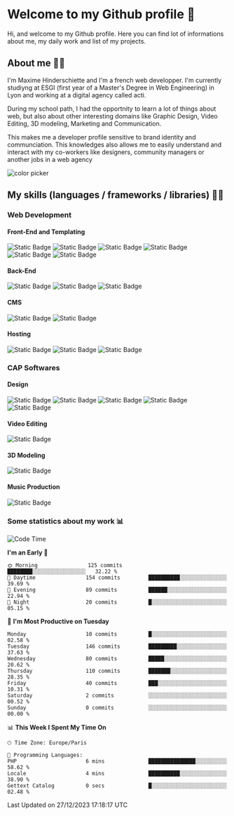 # Welcome to my Github profile 👋

Hi, and welcome to my Github profile. Here you can find lot of informations about me, my daily work and list of my projects.

## About me 🙋‍♂️

I'm Maxime Hinderschiette and I'm a french web developper. I'm currently studiyng at ESGI (first year of a Master's Degree in Web Engineering) in Lyon and working at a digital agency called acti.

During my school path, I had the opportnity to learn a lot of things about web, but also about other interesting domains like Graphic Design, Video Editing, 3D modeling, Marketing and Communication.

This makes me a developer profile sensitive to brand identity and communciation. This knowledges also allows me to easily understand and interact with my co-workers like designers, community managers or another jobs in a web agency

![color picker](https://media.giphy.com/media/v2A81Lm2MglLa/giphy.gif)

## My skills (languages / frameworks / libraries) 🤹‍♂️

### Web Development

#### Front-End and Templating

![Static Badge](https://img.shields.io/badge/HTML%205-orange?logo=html5&logoColor=white)
![Static Badge](https://img.shields.io/badge/CSS%203-blue?logo=css3&logoColor=white)
![Static Badge](https://img.shields.io/badge/SASS-rebeccapurple?logo=sass&logoColor=white)
![Static Badge](https://img.shields.io/badge/Javascript-yellow?logo=javascript&logoColor=white)
![Static Badge](https://img.shields.io/badge/Twig-green?logo=&logoColor=white)
![Static Badge](https://img.shields.io/badge/gulp-lightyellow?logo=gulp&logoColor=black)


#### Back-End

![Static Badge](https://img.shields.io/badge/PHP-mediumpurple?logo=php&logoColor=white)
![Static Badge](https://img.shields.io/badge/Symfony-palegoldenrod?logo=symfony&logoColor=black)
![Static Badge](https://img.shields.io/badge/SQL-white?logo=mysql&logoColor=black)


#### CMS

![Static Badge](https://img.shields.io/badge/Wordpress-Themes%20and%20plugin-slategrey?logo=wordpress)
![Static Badge](https://img.shields.io/badge/Prestashop-Themes%20and%20plugin-violet?logo=prestashop)

#### Hosting

![Static Badge](https://img.shields.io/badge/Plesk-darkgrey?logo=plesk&logoColor=white)
![Static Badge](https://img.shields.io/badge/Cpanel-orange?logo=cpanel&logoColor=white)
![Static Badge](https://img.shields.io/badge/Docker-steelblue?logo=docker&logoColor=white)


### CAP Softwares 

#### Design

![Static Badge](https://img.shields.io/badge/Photoshop-dodgerblue?logo=adobephotoshop&logoColor=white)
![Static Badge](https://img.shields.io/badge/Illustrator-yellow?logo=adobeillustrator&logoColor=white)
![Static Badge](https://img.shields.io/badge/InDesign-magenta?logo=adobeindesign&logoColor=white)
![Static Badge](https://img.shields.io/badge/Adobe%20XD-pink?logo=adobexd&logoColor=white)
![Static Badge](https://img.shields.io/badge/Figma-purple?logo=figma&logoColor=white)

#### Video Editing

![Static Badge](https://img.shields.io/badge/Premiere%20Pro-purple?logo=adobepremierepro&logoColor=white)

#### 3D Modeling

![Static Badge](https://img.shields.io/badge/Blender-orange?logo=blender&logoColor=white)

#### Music Production

![Static Badge](https://img.shields.io/badge/Logic%20Pro%20X-lightgrey?&logoColor=white)

### Some statistics about my work 📊

<!--START_SECTION:waka-->
![Code Time](http://img.shields.io/badge/Code%20Time-40%20hrs%2012%20mins-blue)

**I'm an Early 🐤** 

```text
🌞 Morning                125 commits         ████████░░░░░░░░░░░░░░░░░   32.22 % 
🌆 Daytime                154 commits         ██████████░░░░░░░░░░░░░░░   39.69 % 
🌃 Evening                89 commits          ██████░░░░░░░░░░░░░░░░░░░   22.94 % 
🌙 Night                  20 commits          █░░░░░░░░░░░░░░░░░░░░░░░░   05.15 % 
```
📅 **I'm Most Productive on Tuesday** 

```text
Monday                   10 commits          █░░░░░░░░░░░░░░░░░░░░░░░░   02.58 % 
Tuesday                  146 commits         █████████░░░░░░░░░░░░░░░░   37.63 % 
Wednesday                80 commits          █████░░░░░░░░░░░░░░░░░░░░   20.62 % 
Thursday                 110 commits         ███████░░░░░░░░░░░░░░░░░░   28.35 % 
Friday                   40 commits          ███░░░░░░░░░░░░░░░░░░░░░░   10.31 % 
Saturday                 2 commits           ░░░░░░░░░░░░░░░░░░░░░░░░░   00.52 % 
Sunday                   0 commits           ░░░░░░░░░░░░░░░░░░░░░░░░░   00.00 % 
```


📊 **This Week I Spent My Time On** 

```text
🕑︎ Time Zone: Europe/Paris

💬 Programming Languages: 
PHP                      6 mins              ███████████████░░░░░░░░░░   58.62 % 
Locale                   4 mins              ██████████░░░░░░░░░░░░░░░   38.90 % 
Gettext Catalog          0 secs              █░░░░░░░░░░░░░░░░░░░░░░░░   02.48 % 
```


 Last Updated on 27/12/2023 17:18:17 UTC
<!--END_SECTION:waka-->

<!--
**MrMakc/MrMakc** is a ✨ _special_ ✨ repository because its `README.md` (this file) appears on your GitHub profile.

Here are some ideas to get you started:

- 🔭 I’m currently working on ...
- 🌱 I’m currently learning ...
- 👯 I’m looking to collaborate on ...
- 🤔 I’m looking for help with ...
- 💬 Ask me about ...
- 📫 How to reach me: ...
- 😄 Pronouns: ...
- ⚡ Fun fact: ...
-->
